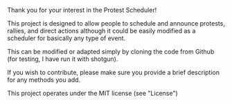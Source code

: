 Thank you for your interest in the Protest Scheduler!

This project is designed to allow people to schedule and announce protests, rallies, and direct actions although it could be easily modified as a scheduler for basically any type of event.

This can be modified or adapted simply by cloning the code from Github (for testing, I have run it with shotgun).  

If you wish to contribute, please make sure you provide a brief description for any methods you add.  

This project operates under the MIT license (see "License")
